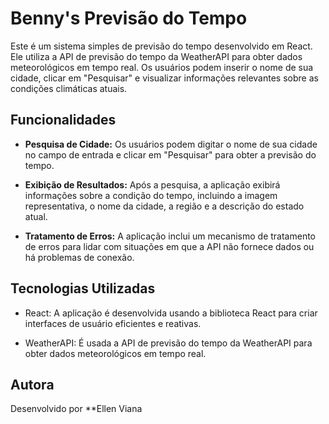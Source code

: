 # Benny's Previsão do Tempo

Este é um sistema simples de previsão do tempo desenvolvido em React. Ele utiliza a API de previsão do tempo da WeatherAPI para obter dados meteorológicos em tempo real. Os usuários podem inserir o nome de sua cidade, clicar em "Pesquisar" e visualizar informações relevantes sobre as condições climáticas atuais.

## Funcionalidades

- **Pesquisa de Cidade:** Os usuários podem digitar o nome de sua cidade no campo de entrada e clicar em "Pesquisar" para obter a previsão do tempo.

- **Exibição de Resultados:** Após a pesquisa, a aplicação exibirá informações sobre a condição do tempo, incluindo a imagem representativa, o nome da cidade, a região e a descrição do estado atual.

- **Tratamento de Erros:** A aplicação inclui um mecanismo de tratamento de erros para lidar com situações em que a API não fornece dados ou há problemas de conexão.

## Tecnologias Utilizadas

- React: A aplicação é desenvolvida usando a biblioteca React para criar interfaces de usuário eficientes e reativas.

- WeatherAPI: É usada a API de previsão do tempo da WeatherAPI para obter dados meteorológicos em tempo real.

## Autora

Desenvolvido por **Ellen Viana